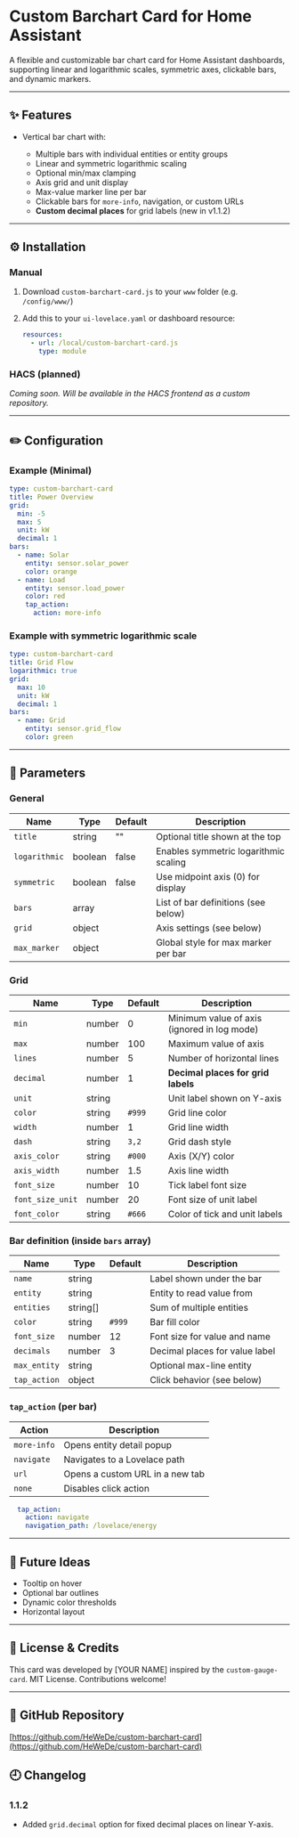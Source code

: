 # Custom Barchart Card for Home Assistant

A flexible and customizable bar chart card for Home Assistant dashboards, supporting linear and logarithmic scales, symmetric axes, clickable bars, and dynamic markers.

---

## ✨ Features

* Vertical bar chart with:

  * Multiple bars with individual entities or entity groups
  * Linear and symmetric logarithmic scaling
  * Optional min/max clamping
  * Axis grid and unit display
  * Max-value marker line per bar
  * Clickable bars for `more-info`, navigation, or custom URLs
  * **Custom decimal places** for grid labels (new in v1.1.2)

---

## ⚙️ Installation

### Manual

1. Download `custom-barchart-card.js` to your `www` folder (e.g. `/config/www/`)
2. Add this to your `ui-lovelace.yaml` or dashboard resource:

   ```yaml
   resources:
     - url: /local/custom-barchart-card.js
       type: module
   ```

### HACS (planned)

*Coming soon. Will be available in the HACS frontend as a custom repository.*

---

## ✏️ Configuration

### Example (Minimal)

```yaml
type: custom-barchart-card
title: Power Overview
grid:
  min: -5
  max: 5
  unit: kW
  decimal: 1
bars:
  - name: Solar
    entity: sensor.solar_power
    color: orange
  - name: Load
    entity: sensor.load_power
    color: red
    tap_action:
      action: more-info
```

### Example with symmetric logarithmic scale

```yaml
type: custom-barchart-card
title: Grid Flow
logarithmic: true
grid:
  max: 10
  unit: kW
  decimal: 1
bars:
  - name: Grid
    entity: sensor.grid_flow
    color: green
```

---

## 🔢 Parameters

### General

| Name          | Type    | Default | Description                           |
| ------------- | ------- | ------- | ------------------------------------- |
| `title`       | string  | ""      | Optional title shown at the top       |
| `logarithmic` | boolean | false   | Enables symmetric logarithmic scaling |
| `symmetric`   | boolean | false   | Use midpoint axis (0) for display     |
| `bars`        | array   |         | List of bar definitions (see below)   |
| `grid`        | object  |         | Axis settings (see below)             |
| `max_marker`  | object  |         | Global style for max marker per bar   |

### Grid

| Name             | Type   | Default | Description                                 |
| ---------------- | ------ | ------- | ------------------------------------------- |
| `min`            | number | 0       | Minimum value of axis (ignored in log mode) |
| `max`            | number | 100     | Maximum value of axis                       |
| `lines`          | number | 5       | Number of horizontal lines                  |
| `decimal`        | number | 1       | **Decimal places for grid labels**          |
| `unit`           | string |         | Unit label shown on Y-axis                  |
| `color`          | string | `#999`  | Grid line color                             |
| `width`          | number | 1       | Grid line width                             |
| `dash`           | string | `3,2`   | Grid dash style                             |
| `axis_color`     | string | `#000`  | Axis (X/Y) color                            |
| `axis_width`     | number | 1.5     | Axis line width                             |
| `font_size`      | number | 10      | Tick label font size                        |
| `font_size_unit` | number | 20      | Font size of unit label                     |
| `font_color`     | string | `#666`  | Color of tick and unit labels               |

### Bar definition (inside `bars` array)

| Name         | Type      | Default | Description                    |
| ------------ | --------- | ------- | ------------------------------ |
| `name`       | string    |         | Label shown under the bar      |
| `entity`     | string    |         | Entity to read value from      |
| `entities`   | string\[] |         | Sum of multiple entities       |
| `color`      | string    | `#999`  | Bar fill color                 |
| `font_size`  | number    | 12      | Font size for value and name   |
| `decimals`   | number    | 3       | Decimal places for value label |
| `max_entity` | string    |         | Optional max-line entity       |
| `tap_action` | object    |         | Click behavior (see below)     |

### `tap_action` (per bar)

| Action      | Description                     |
| ----------- | ------------------------------- |
| `more-info` | Opens entity detail popup       |
| `navigate`  | Navigates to a Lovelace path    |
| `url`       | Opens a custom URL in a new tab |
| `none`      | Disables click action           |

```yaml
  tap_action:
    action: navigate
    navigation_path: /lovelace/energy
```

---

## 🔹 Future Ideas

* Tooltip on hover
* Optional bar outlines
* Dynamic color thresholds
* Horizontal layout

---

## 🚀 License & Credits

This card was developed by \[YOUR NAME] inspired by the `custom-gauge-card`.
MIT License. Contributions welcome!

---

## 📍 GitHub Repository

[https://github.com/HeWeDe/custom-barchart-card](https://github.com/HeWeDe/custom-barchart-card)

## 🕘 Changelog

### 1.1.2
- Added `grid.decimal` option for fixed decimal places on linear Y-axis.